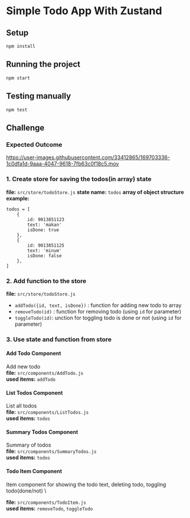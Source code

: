 # Simple Todo App With Zustand

## Setup
```shell
npm install
```

## Running the project
```shell
npm start
```

## Testing manually
```shell
npm test
```

## Challenge
### Expected Outcome


https://user-images.githubusercontent.com/33412865/169703336-1c0dfa1d-9aaa-4047-9618-7fb63c0f18c5.mov



### 1. Create store for saving the todos(in array) state
__file:__ `src/store/todoStore.js`
__state name:__ `todos`
__array of object structure example:__ 
```TS
todos = [
    {
        id: 9013851123
        text: 'makan'
        isDone: true
    },
    {
        id: 9013851125
        text: 'minum'
        isDone: false
    },
]
```

### 2. Add function to the store
__file:__ `src/store/todoStore.js`

- `addTodo({id, text, isDone})` : function for adding new todo to array
- `removeTodo(id)` : function for removing todo (using `id` for parameter)
- `toggleTodo(id)`: unction for toggling todo is done or not (using `id` for parameter)

### 3. Use state and function from store

#### Add Todo Component
Add new todo \
__file:__ `src/components/AddTodo.js` \
__used items:__ `addTodo`

#### List Todos Component
List all todos \
__file:__ `src/components/ListTodos.js` \
__used items:__ `todos` 

#### Summary Todos Component
Summary of todos \
__file:__ `src/components/SummaryTodos.js` \
__used items:__ `todos` 

#### Todo Item Component
Item component for showing the todo text, deleting todo, toggling todo(done/not) \

__file:__ `src/components/TodoItem.js` \
__used items:__ `removeTodo`, `toggleTodo`
